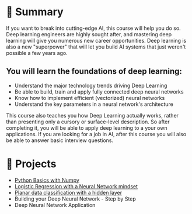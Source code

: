 # 📄 Summary
If you want to break into cutting-edge AI, this course will help you do so. Deep learning engineers are highly sought after, and mastering deep learning will give you numerous new career opportunities. Deep learning is also a new "superpower" that will let you build AI systems that just weren't possible a few years ago.

## You will learn the foundations of deep learning:

* Understand the major technology trends driving Deep Learning
* Be able to build, train and apply fully connected deep neural networks
* Know how to implement efficient (vectorized) neural networks
* Understand the key parameters in a neural network's architecture

This course also teaches you how Deep Learning actually works, rather than presenting only a cursory or surface-level description. So after completing it, you will be able to apply deep learning to a your own applications. If you are looking for a job in AI, after this course you will also be able to answer basic interview questions.

# 📂 Projects
* [Python Basics with Numpy](https://github.com/mauritsvzb/DeepLearning.AI-Deep-Learning-Specialization/blob/main/01.%20Neural%20Networks%20and%20Deep%20Learning/02.%20Neural%20Networks%20Basics/Python_Basics_with_Numpy.ipynb)
* [Logistic Regression with a Neural Network mindset](https://github.com/mauritsvzb/DeepLearning.AI-Deep-Learning-Specialization/blob/main/01.%20Neural%20Networks%20and%20Deep%20Learning/02.%20Neural%20Networks%20Basics/Logistic_Regression_with_a_Neural_Network_mindset.ipynb)
* [Planar data classification with a hidden layer](https://github.com/mauritsvzb/DeepLearning.AI-Deep-Learning-Specialization/blob/main/01.%20Neural%20Networks%20and%20Deep%20Learning/03.%20Shallow%20neural%20networks/Planar_data_classification_with_one_hidden_layer.ipynb)
* Building your Deep Neural Network - Step by Step
* Deep Neural Network Application
